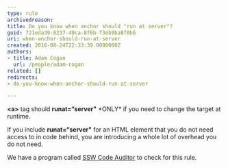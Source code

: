 ```yaml
---
type: rule
archivedreason: 
title: Do you know when anchor should "run at server"?
guid: 721eda39-8237-40ca-8f6b-f3eb9ba8f0b6
uri: when-anchor-should-run-at-server
created: 2016-08-24T22:33:39.0000000Z
authors:
- title: Adam Cogan
  url: /people/adam-cogan
related: []
redirects:
- do-you-know-when-anchor-should-run-at-server

---
```


**&lt;a&gt;** tag should  **runat=“server"** \*ONLY\* if you need to change the target at runtime.

If you include **runat=“server"** for an HTML element that you do not need access to in code behind, you are introducing a whole lot of overhead you do not need.

<!--endintro-->

We have a program called [SSW Code Auditor](https&#58;//www.ssw.com.au/ssw/CodeAuditor/) to check for this rule.
